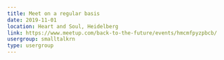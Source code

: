 ```yaml
---
title: Meet on a regular basis
date: 2019-11-01
location: Heart and Soul, Heidelberg
link: https://www.meetup.com/back-to-the-future/events/hmcmfpyzpbcb/
usergroup: smalltalkrn
type: usergroup
---
```

